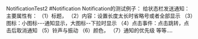  NotificationTest2
#Notification
Notification的测试例子：
给状态栏发送通知：主要属性有：
（1）标题，
（2）内容：设置长度太长时省略号或者全部显示
（3）图标：小图标---通知显示，大图标--下拉时显示
（4）点击事件：点击跳转，点击后取消通知
（5）铃声与振动
（6）颜色，
（7）通知的优先级
等等....
